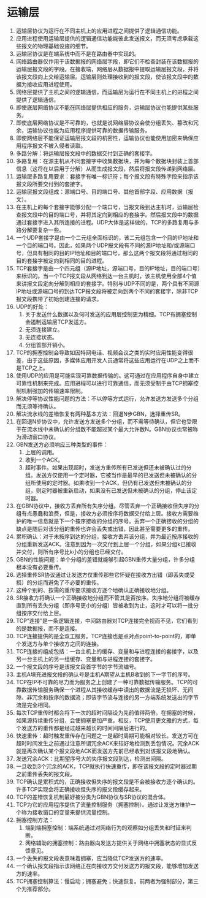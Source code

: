# 运输层

1. 运输层协议为运行在不同主机上的应用进程之间提供了逻辑通信功能。
2. 应用进程使用运输层提供的逻辑通信功能能彼此发送报文，而无须考虑承载这些报文的物理基础设施的细节。
3. 运输层协议是在端系统中而不是在路由器中实现的。
4. 网络路由器仅作用于该数据报的网络层字段，即它们不检查封装在该数据报的运输层报文段的字段。在接收端，网络层从数据报中提取运输层报文段，并将该报文段向上交给运输层。运输层则处理接收到的报文段，使该报文段中的数据为接收应用进程使用。
5. 网络层提供了主机之间的逻辑通信，而运输层为运行在不同主机上的进程之间提供了逻辑通信。
6. 即使底层网络协议不能在网络层提供相应的服务，运输层协议也能提供某些服务。
7. 即使底层网络协议是不可靠的，也就是说网络层协议会使分组丢失、篡改和冗余，运输协议也能为应用程序提供可靠的数据传输服务。
8. 即使网络层不能保证运输层报文段的机密性，运输协议也能使用加密来确保应用程序报文不被入侵者读取。
9. 多路分解：将运输层报文段中的数据交付到正确的套接字。
10. 多路复用：在源主机从不同套接字中收集数据块，并为每个数据块封装上首部信息（这将在以后用于分解）从而生成报文段，然后将报文段传递到网络层。
11. 运输层多路复用要求：套接字有唯一标识符；每个报文段有特殊字段来指示该报文段所要交付到的套接字。
12. 运输层报文段组成：源端口号、目的端口号、其他首部字段、应用数据（报文）。
13. 在主机上的每个套接字能够分配一个端口号，当报文段到达主机时，运输层检查报文段中的目的端口号，并将其定向到相应的套接字。然后报文段中的数据通过套接字进入其所连接的进程。UDP大体是这样做的，TCP的多路复用与多路分解要复杂一些。
14. 一个UDP套接字是由一个二元组全面标识的，该二元组包含一个目的IP地址和一个目的端口号。因此，如果两个UDP报文段有不同的源IP地址和/或源端口号，但具有相同的目的IP地址和目的端口号，那么这两个报文段将通过相同的目的套接字被定向到相同的目的进程。
15. TCP套接字是由一个四元组（源IP地址，源端口号，目的IP地址，目的端口号）来标识的。当一个TCP报文段从网络到达一台主机时，该主机使用全部4个值来讲报文段定向分解到相应的套接字。特别与UDP不同的是，两个具有不同源IP地址或源端口号的到达TCP报文段将被定向到两个不同的套接字，除非TCP报文段携带了初始创建连接的请求。
16. UDP的好处：
    1.  关于发送什么数据以及何时发送的应用层控制更为精细。TCP有拥塞控制会遏制运输层TCP发送方。
    2.  无须连接建立。
    3.  无连接状态。
    4.  分组首部开销小。
17. TCP的拥塞控制会导致如因特网电话、视频会议之类的实时应用性能变得很差，由于这些原因，多媒体应用开发人员通常将这些应用运行在UDP之上而不是TCP之上。
18. 使用UDP的应用是可能实现可靠数据传输的。这可通过在应用程序自身中建立可靠性机制来完成。应用进程可以进行可靠通信，而无须受制于由TCP拥塞控制机制强加的传输速率限制。
19. 解决停等协议性能问题的方法：不以停等方式运行，允许发送方发送多个分组而无须等待确认。
20. 解决流水线的差错恢复有两种基本方法：回退N步GBN，选择重传SR。
21. 在回退N步协议中，允许发送方发送多个分组，而不需等待确认，但它也受限于在流水线中未确认的分组数不能超过某个最大允许数N。GBN协议也常被称为滑动窗口协议。
22. GBN发送方必须响应三种类型的事件：
    1.  上层的调用。
    2.  收到一个ACK。
    3.  超时事件。如果出现超时，发送方重传所有已发送但还未被确认过的分组。发送方仅使用一个定时器，它被当作是最早的已发送但未被确认的分组所使用的定时器。如果收到一个ACK，但仍有已发送但未被确认的分组，则定时器被重新启动，如果没有已发送但未被确认的分组，停止该定时器。
23. 在GBN协议中，接收方丢弃所有失序分组。尽管丢弃一个正确接收但失序的分组有点愚蠢和浪费，但是，接收方必须按序将数据交付给上层。接收方需要维护的唯一信息就是下一个按序接收的分组的序号。丢弃一个正确接收的分组的缺点是随后对该分组的重传也许会丢失或出错，因此甚至需要更多的重传。
24. 累积确认：对于未按序到达的分组，接收方丢弃该分组，并为最近按序接收的分组重新发送ACK。注意到因为一次交付到上层一个分组，如果分组k已接收并交付，则所有序号比k小的分组也已经交付。
25. GBN的性能问题：单个分组的差错就能够引起GBN重传大量分组，许多分组根本没有必要重传。
26. 选择重传SR协议通过让发送方仅重传那些它怀疑在接收方出错（即丢失或受损）的分组而避免了不必要的重传。
27. 这种个别的、按需的重传要求接收方逐个地确认正确接收地分组。
28. SR接收方将确认一个正确接收地分组而不管其是否按序。失序地分组将被缓存直到所有丢失分组（即序号更小的分组）皆被收到为止，这时才可以将一批分组按序交付给上层。
29. TCP“连接”是一条逻辑连接，中间路由器对TCP连接完全视而不见，它们看到的是数据报，而不是连接。
30. TCP连接提供的是全双工服务。TCP连接也是点对点point-to-point的，即单个发送方与单个接收方之间的连接。
31. TCP连接的组成包括：一台主机上的缓存、变量和与进程连接的套接字，以及另一台主机上的另一组缓存、变量和与进程连接的套接字。
32. 一个报文段的序号是该报文段首字节的字节流编号。
33. 主机A填充进报文段的确认号是主机A期望从主机B收到的下一字节的序号。
34. TCP在IP不可靠的尽力而为服务之上创建了一种可靠数据传输服务。TCP的可靠数据传输服务确保一个进程从其接收缓存中读出的数据流是无损坏、无间隙、非冗余和按序的数据流；即该字节流与连接的另一方端系统发送出的字节流是完全相同。
35. 每次TCP重传时都会将下一次的超时间隔设为先前值得两倍。在拥塞的时候，如果源持续重传分组，会使拥塞更加严重。相反，TCP使用更文雅的方式，每个发送方的重传都是经过越来越长的时间间隔后进行的。
36. 快速重传：超时触发重传存在问题之一是超时周期可能相对较长。发送方可在超时时间发生之前通过注意所谓冗余ACK来较好地检测到丢包情况。冗余ACK就是再次确认某个报文段地ACK而发送方先前已经收到对该报文段地确认。
37. 发送冗余ACK：比期望序号大的失序报文段到达，检测出间隔。
38. 一旦收到3个冗余的ACK，TCP就执行快速重传，即在该报文段的定时器过期之前重传丢失的报文段。
39. TCP确认是累积式的，正确接收但失序的报文段是不会被接收方逐个确认的。许多TCP实现会将正确接收但失序的报文段缓存起来。
40. TCP的差错恢复机制最好被分类为GBN协议与SR协议的混合体。
41. TCP为它的应用程序提供了流量控制服务（拥塞控制）。通过让发送方维护一个称为接收窗口的变量来提供流量控制。
42. 拥塞控制方法：
    1.  端到端拥塞控制：端系统通过对网络行为的观察如分组丢失和时延来判断。
    2.  网络辅助的拥塞控制：路由器向发送方提供关于网络中拥塞状态的显式反馈意见。
43. 一个丢失的报文段表意味着拥塞，应当降低TCP发送方的速率。
44. 一个确认报文段指示该网络正在向接收方交付发送方的报文段，能够增加发送方的速率。
45. TCP拥塞控制算法：慢启动；拥塞避免；快速恢复。前两者为强制部分，第三个为推荐部分。